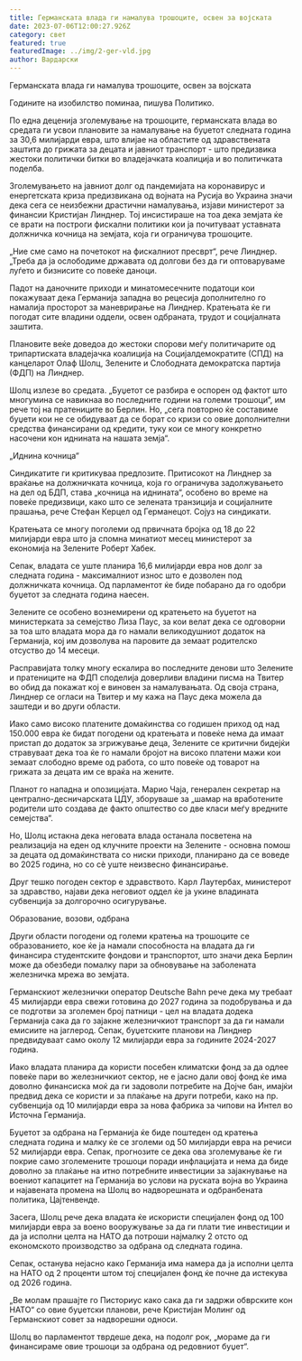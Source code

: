 ```yaml
---
title: Германската влада ги намалува трошоците, освен за војската
date: 2023-07-06T12:00:27.926Z
category: свет
featured: true
featuredImage: ../img/2-ger-vld.jpg
author: Вардарски
---
```

Германската влада ги намалува трошоците, освен за војската

Годините на изобилство поминаа, пишува Политико.

По една деценија зголемување на трошоците, германската влада во средата ги усвои плановите за намалување на буџетот следната година за 30,6 милијарди евра, што влијае на областите од здравствената заштита до грижата за децата и јавниот транспорт - што предизвика жестоки политички битки во владејачката коалиција и во политичката поделба.

Зголемувањето на јавниот долг од пандемијата на коронавирус и енергетската криза предизвикана од војната на Русија во Украина значи дека сега се неизбежни драстични намалувања, изјави министерот за финансии Кристијан Линднер. Тој инсистираше на тоа дека земјата ќе се врати на построги фискални политики кои ја почитуваат уставната должничка кочница на земјата, која ги ограничува трошоците.

„Ние сме само на почетокот на фискалниот пресврт“, рече Линднер. „Треба да ја ослободиме државата од долгови без да ги оптоваруваме луѓето и бизнисите со повеќе даноци.

Падот на даночните приходи и минатомесечните податоци кои покажуваат дека Германија западна во рецесија дополнително го намалија просторот за маневрирање на Линднер. Кратењата ќе ги погодат сите владини оддели, освен одбраната, трудот и социјалната заштита.

Плановите веќе доведоа до жестоки спорови меѓу политичарите од трипартиската владејачка коалиција на Социјалдемократите (СПД) на канцеларот Олаф Шолц, Зелените и Слободната демократска партија (ФДП) на Линднер.

Шолц излезе во средата. „Буџетот се разбира е оспорен од фактот што многумина се навикнаа во последните години на големи трошоци“, им рече тој на пратениците во Берлин. Но, „сега повторно ќе составиме буџети кои не се обидуваат да се борат со кризи со овие дополнителни средства финансирани од кредити, туку кои се многу конкретно насочени кон иднината на нашата земја“.

„Иднина кочница“

Синдикатите ги критикуваа предлозите. Притисокот на Линднер за враќање на должничката кочница, која го ограничува задолжувањето на дел од БДП, става „кочница на иднината“, особено во време на повеќе предизвици, како што се зелената транзиција и социјалните прашања, рече Стефан Керцел од Германецот. Сојуз на синдикати.

Кратењата се многу поголеми од првичната бројка од 18 до 22 милијарди евра што ја спомна минатиот месец министерот за економија на Зелените Роберт Хабек.

Сепак, владата се уште планира 16,6 милијарди евра нов долг за следната година - максималниот износ што е дозволен под должничката кочница. Од парламентот ќе биде побарано да го одобри буџетот за следната година наесен.

Зелените се особено вознемирени од кратењето на буџетот на министерката за семејство Лиза Паус, за кои велат дека се одговорни за тоа што владата мора да го намали великодушниот додаток на Германија, кој им дозволува на паровите да земаат родителско отсуство до 14 месеци.

Расправијата толку многу ескалира во последните денови што Зелените и пратениците на ФДП споделија доверливи владини писма на Твитер во обид да покажат кој е виновен за намалувањата. Од своја страна, Линднер се огласи на Твитер и му кажа на Паус дека можела да заштеди и во други области.

Иако само високо платените домаќинства со годишен приход од над 150.000 евра ќе бидат погодени од кратењата и повеќе нема да имаат пристап до додаток за згрижување деца, Зелените се критични бидејќи стравуваат дека тоа ќе го намали бројот на високо платени мажи кои земаат слободно време од работа, со што повеќе од товарот на грижата за децата им се враќа на жените.

Планот го нападна и опозицијата. Марио Чаја, генерален секретар на централно-десничарската ЦДУ, зборуваше за „шамар на вработените родители што создава де факто општество со две класи меѓу вредните семејства“.

Но, Шолц истакна дека неговата влада останала посветена на реализација на еден од клучните проекти на Зелените - основна помош за децата од домаќинствата со ниски приходи, планирано да се воведе во 2025 година, но со сè уште неизвесно финансирање.

Друг тешко погоден сектор е здравството. Карл Лаутербах, министерот за здравство, најави дека неговиот оддел ќе ја укине владината субвенција за долгорочно осигурување.

Образование, возови, одбрана

Други области погодени од големи кратења на трошоците се образованието, кое ќе ја намали способноста на владата да ги финансира студентските фондови и транспортот, што значи дека Берлин може да обезбеди помалку пари за обновување на заболената железничка мрежа во земјата.

Германскиот железнички оператор Deutsche Bahn рече дека му требаат 45 милијарди евра свежи готовина до 2027 година за подобрувања и да се подготви за зголемен број патници - цел на владата додека Германија сака да го зајакне железничкиот транспорт за да ги намали емисиите на јаглерод. Сепак, буџетските планови на Линднер предвидуваат само околу 12 милијарди евра за годините 2024-2027 година.

Иако владата планира да користи посебен климатски фонд за да одлее повеќе пари во железничкиот сектор, не е јасно дали овој фонд ќе има доволно финансиска моќ да ги задоволи потребите на Дојче бан, имајќи предвид дека се користи и за плаќање на други потреби, како на пр. субвенција од 10 милијарди евра за нова фабрика за чипови на Интел во Источна Германија.

Буџетот за одбрана на Германија ќе биде поштеден од кратења следната година и малку ќе се зголеми од 50 милијарди евра на речиси 52 милијарди евра. Сепак, прогнозите се дека ова зголемување ќе ги покрие само зголемените трошоци поради инфлацијата и нема да биде доволно за плаќање на итно потребните инвестиции за зајакнување на воениот капацитет на Германија во услови на руската војна во Украина и најавената промена на Шолц во надворешната и одбранбената политика, Цајтенвенде.

Засега, Шолц рече дека владата ќе искористи специјален фонд од 100 милијарди евра за воено вооружување за да ги плати тие инвестиции и да ја исполни целта на НАТО да потроши најмалку 2 отсто од економското производство за одбрана од следната година.

Сепак, останува нејасно како Германија има намера да ја исполни целта на НАТО од 2 проценти штом тој специјален фонд ќе почне да истекува од 2026 година.

„Ве молам прашајте го Писториус како сака да ги задржи обврските кон НАТО“ со овие буџетски планови, рече Кристијан Молинг од Германскиот совет за надворешни односи.

Шолц во парламентот тврдеше дека, на подолг рок, „мораме да ги финансираме овие трошоци за одбрана од редовниот буџет“.